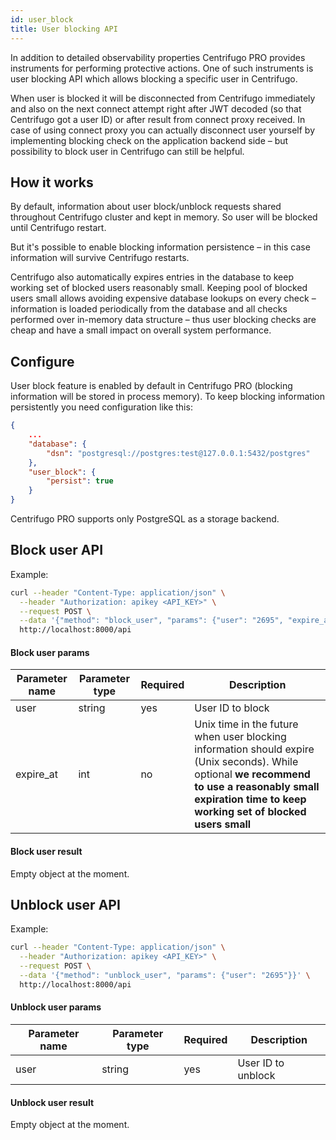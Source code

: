 ```yaml
---
id: user_block
title: User blocking API
---
```


In addition to detailed observability properties Centrifugo PRO provides instruments for performing protective actions. One of such instruments is user blocking API which allows blocking a specific user in Centrifugo.

When user is blocked it will be disconnected from Centrifugo immediately and also on the next connect attempt right after JWT decoded (so that Centrifugo got a user ID) or after result from connect proxy received. In case of using connect proxy you can actually disconnect user yourself by implementing blocking check on the application backend side – but possibility to block user in Centrifugo can still be helpful.

## How it works

By default, information about user block/unblock requests shared throughout Centrifugo cluster and kept in memory. So user will be blocked until Centrifugo restart.

But it's possible to enable blocking information persistence – in this case information will survive Centrifugo restarts.

Centrifugo also automatically expires entries in the database to keep working set of blocked users reasonably small. Keeping pool of blocked users small allows avoiding expensive database lookups on every check – information is loaded periodically from the database and all checks performed over in-memory data structure – thus user blocking checks are cheap and have a small impact on overall system performance.

## Configure

User block feature is enabled by default in Centrifugo PRO (blocking information will be stored in process memory). To keep blocking information persistently you need configuration like this:

```json
{
    ...
    "database": {
        "dsn": "postgresql://postgres:test@127.0.0.1:5432/postgres"
    },
    "user_block": {
        "persist": true
    }
}
```

Centrifugo PRO supports only PostgreSQL as a storage backend.

## Block user API

Example:

```bash
curl --header "Content-Type: application/json" \
  --header "Authorization: apikey <API_KEY>" \
  --request POST \
  --data '{"method": "block_user", "params": {"user": "2695", "expire_at": 1635845122}}' \
  http://localhost:8000/api
```

#### Block user params

| Parameter name | Parameter type | Required | Description  |
| -------------- | -------------- | ------------ | ---- |
| user       | string  | yes | User ID to block       |
| expire_at       | int  | no | Unix time in the future when user blocking information should expire (Unix seconds). While optional **we recommend to use a reasonably small expiration time to keep working set of blocked users small**    |

#### Block user result

Empty object at the moment.

## Unblock user API

Example:

```bash
curl --header "Content-Type: application/json" \
  --header "Authorization: apikey <API_KEY>" \
  --request POST \
  --data '{"method": "unblock_user", "params": {"user": "2695"}}' \
  http://localhost:8000/api
```

#### Unblock user params

| Parameter name | Parameter type | Required | Description  |
| -------------- | -------------- | ------------ | ---- |
| user       | string  | yes | User ID to unblock        |

#### Unblock user result

Empty object at the moment.

